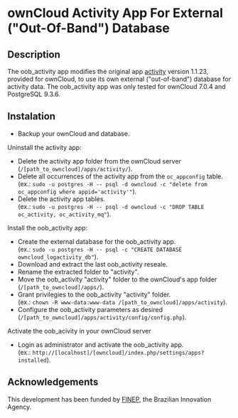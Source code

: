 # ownCloud Activity App For External ("Out-Of-Band") Database

## Description
The oob_activity app modifies the original app [activity](https://github.com/owncloud/activity) version 1.1.23,  provided for ownCloud, to use its own external ("out-of-band") database for activity data. The oob_activity app was only tested for ownCloud 7.0.4 and PostgreSQL 9.3.6.

## Instalation 
- Backup your ownCloud and database.

Uninstall the activity app:
- Delete the activity app folder from the ownCloud server (`/[path_to_owncloud]/apps/activity/`).
- Delete all occurrences of the activity app from the `oc_appconfig` table. 
<br/> (ex.: `sudo -u postgres -H -- psql -d owncloud -c "delete from oc_appconfig where appid='activity'"`).
- Delete the activity app tables.
<br/> (ex.: `sudo -u postgres -H -- psql -d owncloud -c "DROP TABLE oc_activity, oc_activity_mq"`).

Install the oob_activity app:
- Create the external database for the oob_activity app.
<br/> (ex.: `sudo -u postgres -H -- psql -c "CREATE DATABASE owncloud_logactivity_db"`).
- Download and extract the last oob_activity reseale.
- Rename the extracted folder to "activity".
- Move the oob_activity "activity" folder to the ownCloud's app folder (`/[path_to_owncloud]/apps/`).
- Grant privilegies to the oob_activity "activity" folder.
<br/> (ex.: `chown -R www-data:www-data /[path_to_owncloud]/apps/activity`).
- Configure the oob_activity parameters as desired (`/[path_to_owncloud]/apps/activity/config/config.php`).

Activate the oob_acivity in your ownCloud server 
- Login as administrator and activate the oob_activity app.
<br/> (ex.: `http://[localhost]/[owncloud]/index.php/settings/apps?installed`).

## Acknowledgements
This development has been funded by [FINEP](http://www.finep.gov.br), the Brazilian Innovation Agency.
